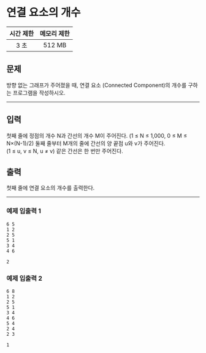 # 연결 요소의 개수

| 시간 제한 | 메모리 제한 |
|:-----:|:------:|
|  3 초  |  512 MB   |

## 문제
방향 없는 그래프가 주어졌을 때, 연결 요소 (Connected Component)의 개수를 구하는 프로그램을 작성하시오.

---
## 입력
첫째 줄에 정점의 개수 N과 간선의 개수 M이 주어진다. (1 ≤ N ≤ 1,000, 0 ≤ M ≤ N×(N-1)/2) 둘째 줄부터 M개의 줄에 간선의 양 끝점 u와 v가 주어진다. <br>
(1 ≤ u, v ≤ N, u ≠ v) 같은 간선은 한 번만 주어진다.

## 출력
첫째 줄에 연결 요소의 개수를 출력한다.

---
### 예제 입출력 1
```text
6 5
1 2
2 5
5 1
3 4
4 6
```

`2`

### 예제 입출력 2
```text
6 8
1 2
2 5
5 1
3 4
4 6
5 4
2 4
2 3
```

`1`